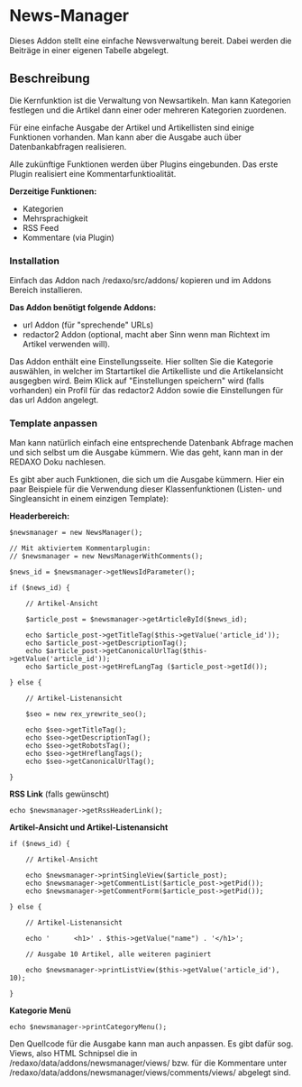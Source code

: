 News-Manager
============

Dieses Addon stellt eine einfache Newsverwaltung bereit. Dabei werden die Beiträge in einer eigenen Tabelle abgelegt.

## Beschreibung

Die Kernfunktion ist die Verwaltung von Newsartikeln. Man kann Kategorien festlegen und die Artikel dann einer oder mehreren Kategorien zuordenen.

Für eine einfache Ausgabe der Artikel und Artikellisten sind einige Funktionen vorhanden. Man kann aber die Ausgabe auch über Datenbankabfragen realisieren.

Alle zukünftige Funktionen werden über Plugins eingebunden. Das erste Plugin realisiert eine Kommentarfunktioalität.

**Derzeitige Funktionen:**

* Kategorien
* Mehrsprachigkeit
* RSS Feed
* Kommentare (via Plugin)

### Installation

Einfach das Addon nach /redaxo/src/addons/ kopieren und im Addons Bereich installieren. 

**Das Addon benötigt folgende Addons:**

* url Addon (für "sprechende" URLs)
* redactor2 Addon (optional, macht aber Sinn wenn man Richtext im Artikel verwenden will).

Das Addon enthält eine Einstellungsseite. Hier sollten Sie die Kategorie auswählen, in welcher im Startartikel die Artikelliste und die Artikelansicht ausgegben wird. 
Beim Klick auf "Einstellungen speichern" wird (falls vorhanden) ein Profil für das redactor2 Addon sowie die Einstellungen für das url Addon angelegt.

### Template anpassen

Man kann natürlich einfach eine entsprechende Datenbank Abfrage machen und sich selbst um die Ausgabe kümmern. Wie das geht, kann man in der REDAXO Doku nachlesen.

Es gibt aber auch Funktionen, die sich um die Ausgabe kümmern. 
Hier ein paar Beispiele für die Verwendung dieser Klassenfunktionen (Listen- und Singleansicht in einem einzigen Template): 

**Headerbereich:**

    $newsmanager = new NewsManager();

    // Mit aktiviertem Kommentarplugin: 
    // $newsmanager = new NewsManagerWithComments();

    $news_id = $newsmanager->getNewsIdParameter(); 

    if ($news_id) {
        
        // Artikel-Ansicht

        $article_post = $newsmanager->getArticleById($news_id);

        echo $article_post->getTitleTag($this->getValue('article_id')); 
        echo $article_post->getDescriptionTag();
        echo $article_post->getCanonicalUrlTag($this->getValue('article_id'));
        echo $article_post->getHrefLangTag ($article_post->getId());

    } else {

        // Artikel-Listenansicht 

        $seo = new rex_yrewrite_seo();

        echo $seo->getTitleTag();
        echo $seo->getDescriptionTag();
        echo $seo->getRobotsTag();
        echo $seo->getHreflangTags();
        echo $seo->getCanonicalUrlTag();

    }

**RSS Link** (falls gewünscht)
    
    echo $newsmanager->getRssHeaderLink();

**Artikel-Ansicht und Artikel-Listenansicht**

    if ($news_id) {

        // Artikel-Ansicht 

        echo $newsmanager->printSingleView($article_post);
        echo $newsmanager->getCommentList($article_post->getPid());
        echo $newsmanager->getCommentForm($article_post->getPid());

    } else {

        // Artikel-Listenansicht

        echo '      <h1>' . $this->getValue("name") . '</h1>';

        // Ausgabe 10 Artikel, alle weiteren paginiert

        echo $newsmanager->printListView($this->getValue('article_id'), 10);

    }

**Kategorie Menü**

    echo $newsmanager->printCategoryMenu();

Den Quellcode für die Ausgabe kann man auch anpassen. 
Es gibt dafür sog. Views, also HTML Schnipsel die in /redaxo/data/addons/newsmanager/views/ bzw. für die Kommentare 
unter /redaxo/data/addons/newsmanager/views/comments/views/ abgelegt sind.